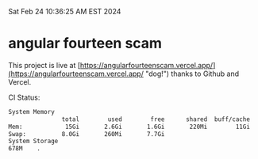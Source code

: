 Sat Feb 24 10:36:25 AM EST 2024

# angular fourteen scam


This project is live at [https://angularfourteenscam.vercel.app/](https://angularfourteenscam.vercel.app/ "dog!") thanks to Github and Vercel.

CI Status: 

```bash
System Memory
               total        used        free      shared  buff/cache   available
Mem:            15Gi       2.6Gi       1.6Gi       220Mi        11Gi        12Gi
Swap:          8.0Gi       260Mi       7.7Gi
System Storage
678M	.
```

